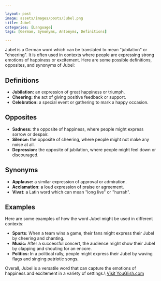 ```yaml
---

layout: post
image: assets/images/posts/Jubel.png
title: Jubel
categories: [Language]
tags: [German, Synonyms, Antonyms, Definitions]

---
```


Jubel is a German word which can be translated to mean "jubilation" or "cheering". It is often used in contexts where people are expressing strong emotions of happiness or excitement. Here are some possible definitions, opposites, and synonyms of Jubel:

## Definitions

- **Jubilation:** an expression of great happiness or triumph.
- **Cheering:** the act of giving positive feedback or support.
- **Celebration:** a special event or gathering to mark a happy occasion.

## Opposites

- **Sadness:** the opposite of happiness, where people might express sorrow or despair.
- **Silence:** the opposite of cheering, where people might not make any noise at all.
- **Depression:** the opposite of jubilation, where people might feel down or discouraged.

## Synonyms

- **Applause:** a similar expression of approval or admiration.
- **Acclamation:** a loud expression of praise or agreement.
- **Vivat:** a Latin word which can mean "long live" or "hurrah".

## Examples

Here are some examples of how the word Jubel might be used in different contexts:

- **Sports:** When a team wins a game, their fans might express their Jubel by cheering and chanting.
- **Music:** After a successful concert, the audience might show their Jubel by clapping and shouting for an encore.
- **Politics:** In a political rally, people might express their Jubel by waving flags and singing patriotic songs.

Overall, Jubel is a versatile word that can capture the emotions of happiness and excitement in a variety of settings.\ <a id="yg-widget-0" class="youglish-widget" data-query="Jubel" data-lang="german" data-components="8412" data-auto-start="0" data-bkg-color="theme_light" data-title="How%20to%20pronounce%20Jubel%20in%20German"  rel="nofollow" href="https://youglish.com">Visit YouGlish.com</a><script async src="https://youglish.com/public/emb/widget.js" charset="utf-8"></script>